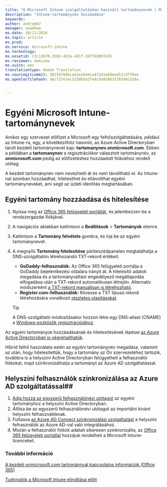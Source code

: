```yaml
---
title: "A Microsoft Intune szolgáltatásban használt tartománynevek | Microsoft Intune"
description: "Intune-tartománynév hozzáadása"
keywords: 
author: andredm7
manager: swadhwa
ms.date: 10/11/2016
ms.topic: article
ms.prod: 
ms.service: microsoft-intune
ms.technology: 
ms.assetid: c3c136f0-330d-432a-a91f-16f7dd097e55
ms.reviewer: damionw
ms.suite: ems
translationtype: Human Translation
ms.sourcegitcommit: 38159f6dbcae2eeb4dca47141e60eed12cd7f6ee
ms.openlocfilehash: abcf37e7ec3150b5a2fe4cda910631f83d4c510a


---
```




# Egyéni Microsoft Intune-tartománynevek

Amikor egy szervezet előfizet a Microsoft egy felhőszolgáltatására, például az Intune-ra, egy, a következőhöz hasonló, az Azure Active Directoryban tárolt kezdeti tartománynevet kap: **tartomanynev.onmicrosoft.com**. Ebben a példában a **tartomanynev** a regisztrációkor választott tartománynév, az **onmicrosoft.com** pedig az előfizetéshez hozzáadott fiókokhoz rendelt utótag.

A kezdeti tartománynév nem nevezhető át és nem távolítható el. Az Intune-nal azonban hozzáadhat, hitelesíthet és eltávolíthat egyéni tartományneveket, ami segít az üzleti identitás megtartásában.

## Egyéni tartomány hozzáadása és hitelesítése 

1. Nyissa meg az [Office 365 felügyeleti portálját](https://portal.office.com/Admin/Default.aspx), és jelentkezzen be a rendszergazdai fiókjával.

2. A navigációs ablakban kattintson a **Beállítások** &gt; **Tartományok** elemre.

3. Kattintson a **Tartomány felvétele** gombra, és írja be az egyéni tartománynevet.

4. A megnyíló **Tartomány hitelesítése** párbeszédpanelen megtalálhatja a DNS-szolgáltatón létrehozandó TXT-rekord értékeit.
    - **GoDaddy-felhasználók:** Az Office 365 felügyeleti portálja a GoDaddy bejelentkezési oldalára irányít át. A hitelesítő adatok megadása és a tartományváltást engedélyező megállapodás elfogadása után a TXT-rekord automatikusan létrejön. Alternatív módszerként [a TXT-rekord manuálisan is létrehozható](https://support.office.com/en-us/article/Create-DNS-records-at-GoDaddy-for-Office-365-f40a9185-b6d5-4a80-bb31-aa3bb0cab48a?ui=en-US&rs=en-US&ad=US).
    - **Register.com-felhasználók:** Kövesse a TXT típusú rekord létrehozására vonatkozó [részletes utasításokat](https://support.office.com/en-us/article/Create-DNS-records-at-Register-com-for-Office-365-55bd8c38-3316-48ae-a368-4959b2c1684e?ui=en-US&rs=en-US&ad=US#BKMK_verify).

    > [!TIP] 
    > A DNS-szolgáltató módosításakor hozzon létre egy DNS-aliast (CNAME) a [Windows-eszközök regisztrációjához](/Intune/deploy-use/set-up-windows-phone-management-with-microsoft-intune).

Az egyéni tartományok hozzáadásának és hitelesítésének lépései [az Azure Active Directoryban is végrehajthatók](https://azure.microsoft.com/en-us/documentation/articles/active-directory-add-domain/).

Hibrid felhő használata estén az egyéni tartománynév megadása, valamint az után, hogy hitelesítettük, hogy a tartomány az Ön szervezetéhez tartozik, továbbra is a helyszíni Active Directoryban felügyelheti a felhasználói fiókokat, majd szinkronizálhatja a tartományt az Azure AD szolgáltatással.

## Helyszíni felhasználók szinkronizálása az Azure AD szolgáltatással##

1. [Adja hozzá az egyszerű felhasználónévi utótagot](https://technet.microsoft.com/en-us/library/cc772007.aspx) az egyéni tartományhoz a helyszíni Active Directoryban.
2. Állítsa be az egyszerű felhasználónévi utótagot az importálni kívánt helyszíni felhasználóknak.
3. Futtassa [az Azure AD Connect szinkronizálási szolgáltatást](https://azure.microsoft.com/en-us/documentation/articles/active-directory-aadconnect/) a helyszíni felhasználók az Azure AD-val való integrálásához.
4. Miután a felhasználói fiókok adatait sikeresen szinkronizálta, az [Office 365 felügyeleti portállal](https://portal.office.com/Admin/Default.aspx) hozzájuk rendelheti a Microsoft Intune-licenceket.

### További információ

[A kezdeti onmicrosoft.com tartománnyal kapcsolatos információk (Office 365)](https://support.office.com/en-us/article/About-your-initial-onmicrosoft-com-domain-in-Office-365-B9FC3018-8844-43F3-8DB1-1B3A8E9CFD5A?ui=en-US&rs=en-US&ad=US)

[Tudnivalók a Microsoft Intune elindítása előtt](what-to-know-before-you-start-microsoft-intune.md)



<!--HONumber=Oct16_HO2-->



